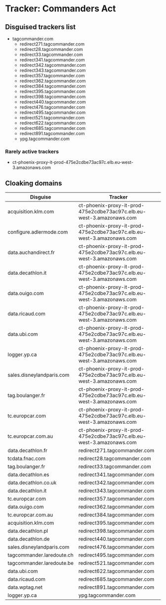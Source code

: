 # Tracker: Commanders Act

## Disguised trackers list

* tagcommander.com
    * redirect271.tagcommander.com
    * redirect28.tagcommander.com
    * redirect33.tagcommander.com
    * redirect341.tagcommander.com
    * redirect342.tagcommander.com
    * redirect343.tagcommander.com
    * redirect357.tagcommander.com
    * redirect362.tagcommander.com
    * redirect384.tagcommander.com
    * redirect395.tagcommander.com
    * redirect398.tagcommander.com
    * redirect440.tagcommander.com
    * redirect476.tagcommander.com
    * redirect495.tagcommander.com
    * redirect521.tagcommander.com
    * redirect622.tagcommander.com
    * redirect685.tagcommander.com
    * redirect891.tagcommander.com
    * ypg.tagcommander.com

### Rarely active trackers

* ct-phoenix-proxy-it-prod-475e2cdbe73ac97c.elb.eu-west-3.amazonaws.com

## Cloaking domains

| Disguise | Tracker |
| ---- | ---- |
| acquisition.klm.com | ct-phoenix-proxy-it-prod-475e2cdbe73ac97c.elb.eu-west-3.amazonaws.com |
| configure.adlermode.com | ct-phoenix-proxy-it-prod-475e2cdbe73ac97c.elb.eu-west-3.amazonaws.com |
| data.auchandirect.fr | ct-phoenix-proxy-it-prod-475e2cdbe73ac97c.elb.eu-west-3.amazonaws.com |
| data.decathlon.it | ct-phoenix-proxy-it-prod-475e2cdbe73ac97c.elb.eu-west-3.amazonaws.com |
| data.ouigo.com | ct-phoenix-proxy-it-prod-475e2cdbe73ac97c.elb.eu-west-3.amazonaws.com |
| data.ricaud.com | ct-phoenix-proxy-it-prod-475e2cdbe73ac97c.elb.eu-west-3.amazonaws.com |
| data.ubi.com | ct-phoenix-proxy-it-prod-475e2cdbe73ac97c.elb.eu-west-3.amazonaws.com |
| logger.yp.ca | ct-phoenix-proxy-it-prod-475e2cdbe73ac97c.elb.eu-west-3.amazonaws.com |
| sales.disneylandparis.com | ct-phoenix-proxy-it-prod-475e2cdbe73ac97c.elb.eu-west-3.amazonaws.com |
| tag.boulanger.fr | ct-phoenix-proxy-it-prod-475e2cdbe73ac97c.elb.eu-west-3.amazonaws.com |
| tc.europcar.com | ct-phoenix-proxy-it-prod-475e2cdbe73ac97c.elb.eu-west-3.amazonaws.com |
| tc.europcar.com.au | ct-phoenix-proxy-it-prod-475e2cdbe73ac97c.elb.eu-west-3.amazonaws.com |
| data.decathlon.fr | redirect271.tagcommander.com |
| tcdata.fnac.com | redirect28.tagcommander.com |
| tag.boulanger.fr | redirect33.tagcommander.com |
| data.decathlon.es | redirect341.tagcommander.com |
| data.decathlon.co.uk | redirect342.tagcommander.com |
| data.decathlon.it | redirect343.tagcommander.com |
| tc.europcar.com | redirect357.tagcommander.com |
| data.ouigo.com | redirect362.tagcommander.com |
| tc.europcar.com.au | redirect384.tagcommander.com |
| acquisition.klm.com | redirect395.tagcommander.com |
| data.decathlon.pl | redirect398.tagcommander.com |
| data.decathlon.de | redirect440.tagcommander.com |
| sales.disneylandparis.com | redirect476.tagcommander.com |
| tagcommander.laredoute.ch | redirect495.tagcommander.com |
| tagcommander.laredoute.be | redirect521.tagcommander.com |
| data.ubi.com | redirect622.tagcommander.com |
| data.ricaud.com | redirect685.tagcommander.com |
| data.wptag.net | redirect891.tagcommander.com |
| logger.yp.ca | ypg.tagcommander.com |